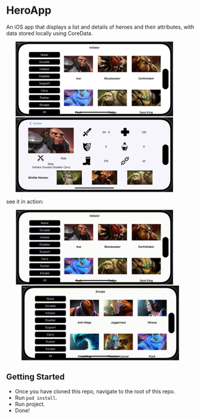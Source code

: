 # HeroApp
An iOS app that displays a list and details of heroes and their attributes, with data stored locally using CoreData.

<p align="middle">
<img src="ss/ss1.png" alt="ss1" height="200">
  &nbsp; &nbsp; &nbsp; &nbsp;
<img src="ss/ss2.png" alt="ss2" height="200">
  &nbsp; &nbsp; &nbsp; &nbsp;
</p>

see it in action:

<p align="center">
  <img src="https://raw.githubusercontent.com/edolubis21/HeroApp/main/ss/v1.gif" alt="gif 1" height="200"/>
  &nbsp; &nbsp; &nbsp; &nbsp;
  <img src="https://raw.githubusercontent.com/edolubis21/HeroApp/main/ss/vi2.gif" alt="gif 2" height="200"/>
</p>

## Getting Started

- Once you have cloned this repo, navigate to the root of this repo.
- Run `pod install`.
- Run project.
- Done!
